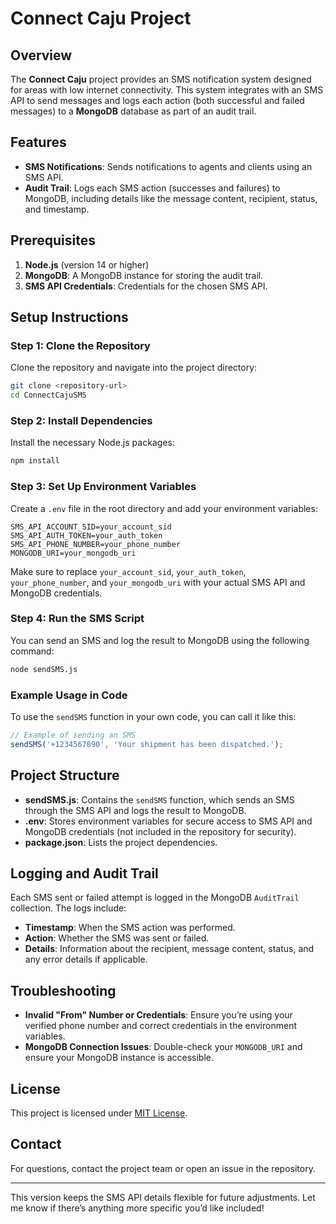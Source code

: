 # Connect Caju Project

## Overview

The **Connect Caju** project provides an SMS notification system designed for areas with low internet connectivity. This system integrates with an SMS API to send messages and logs each action (both successful and failed messages) to a **MongoDB** database as part of an audit trail.

## Features

- **SMS Notifications**: Sends notifications to agents and clients using an SMS API.
- **Audit Trail**: Logs each SMS action (successes and failures) to MongoDB, including details like the message content, recipient, status, and timestamp.

## Prerequisites

1. **Node.js** (version 14 or higher)
2. **MongoDB**: A MongoDB instance for storing the audit trail.
3. **SMS API Credentials**: Credentials for the chosen SMS API.

## Setup Instructions

### Step 1: Clone the Repository

Clone the repository and navigate into the project directory:

```bash
git clone <repository-url>
cd ConnectCajuSMS
```

### Step 2: Install Dependencies

Install the necessary Node.js packages:

```bash
npm install
```

### Step 3: Set Up Environment Variables

Create a `.env` file in the root directory and add your environment variables:

```plaintext
SMS_API_ACCOUNT_SID=your_account_sid
SMS_API_AUTH_TOKEN=your_auth_token
SMS_API_PHONE_NUMBER=your_phone_number
MONGODB_URI=your_mongodb_uri
```

Make sure to replace `your_account_sid`, `your_auth_token`, `your_phone_number`, and `your_mongodb_uri` with your actual SMS API and MongoDB credentials.

### Step 4: Run the SMS Script

You can send an SMS and log the result to MongoDB using the following command:

```bash
node sendSMS.js
```

### Example Usage in Code

To use the `sendSMS` function in your own code, you can call it like this:

```javascript
// Example of sending an SMS
sendSMS('+1234567890', 'Your shipment has been dispatched.');
```

## Project Structure

- **sendSMS.js**: Contains the `sendSMS` function, which sends an SMS through the SMS API and logs the result to MongoDB.
- **.env**: Stores environment variables for secure access to SMS API and MongoDB credentials (not included in the repository for security).
- **package.json**: Lists the project dependencies.

## Logging and Audit Trail

Each SMS sent or failed attempt is logged in the MongoDB `AuditTrail` collection. The logs include:
- **Timestamp**: When the SMS action was performed.
- **Action**: Whether the SMS was sent or failed.
- **Details**: Information about the recipient, message content, status, and any error details if applicable.

## Troubleshooting

- **Invalid "From" Number or Credentials**: Ensure you’re using your verified phone number and correct credentials in the environment variables.
- **MongoDB Connection Issues**: Double-check your `MONGODB_URI` and ensure your MongoDB instance is accessible.

## License

This project is licensed under [MIT License](LICENSE).

## Contact

For questions, contact the project team or open an issue in the repository.

---

This version keeps the SMS API details flexible for future adjustments. Let me know if there’s anything more specific you’d like included!
